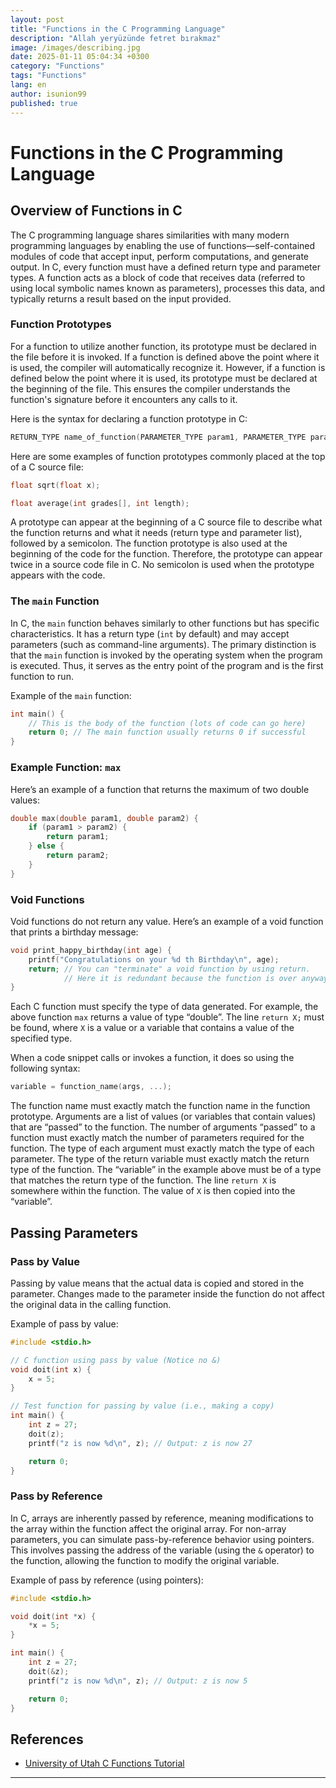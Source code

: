 ```yaml
---
layout: post
title: "Functions in the C Programming Language"
description: "Allah yeryüzünde fetret bırakmaz"
image: /images/describing.jpg
date: 2025-01-11 05:04:34 +0300
category: "Functions" 
tags: "Functions" 
lang: en
author: isunion99
published: true
---
```


# Functions in the C Programming Language

## Overview of Functions in C

The C programming language shares similarities with many modern programming languages by enabling the use of functions—self-contained modules of code that accept input, perform computations, and generate output. In C, every function must have a defined return type and parameter types. A function acts as a block of code that receives data (referred to using local symbolic names known as parameters), processes this data, and typically returns a result based on the input provided.

### Function Prototypes

For a function to utilize another function, its prototype must be declared in the file before it is invoked. If a function is defined above the point where it is used, the compiler will automatically recognize it. However, if a function is defined below the point where it is used, its prototype must be declared at the beginning of the file. This ensures the compiler understands the function's signature before it encounters any calls to it.

Here is the syntax for declaring a function prototype in C:

```c
RETURN_TYPE name_of_function(PARAMETER_TYPE param1, PARAMETER_TYPE param2, ...);
```

Here are some examples of function prototypes commonly placed at the top of a C source file:

```c
float sqrt(float x);

float average(int grades[], int length);
```

A prototype can appear at the beginning of a C source file to describe what the function returns and what it needs (return type and parameter list), followed by a semicolon. The function prototype is also used at the beginning of the code for the function. Therefore, the prototype can appear twice in a source code file in C. No semicolon is used when the prototype appears with the code.

### The `main` Function

In C, the `main` function behaves similarly to other functions but has specific characteristics. It has a return type (`int` by default) and may accept parameters (such as command-line arguments). The primary distinction is that the `main` function is invoked by the operating system when the program is executed. Thus, it serves as the entry point of the program and is the first function to run.

Example of the `main` function:

```c
int main() {
    // This is the body of the function (lots of code can go here)
    return 0; // The main function usually returns 0 if successful
}
```

### Example Function: `max`

Here’s an example of a function that returns the maximum of two double values:

```c
double max(double param1, double param2) {
    if (param1 > param2) {
        return param1;
    } else {
        return param2;
    }
}
```

### Void Functions

Void functions do not return any value. Here’s an example of a void function that prints a birthday message:

```c
void print_happy_birthday(int age) {
    printf("Congratulations on your %d th Birthday\n", age);
    return; // You can "terminate" a void function by using return.
            // Here it is redundant because the function is over anyway.
}
```

Each C function must specify the type of data generated. For example, the above function `max` returns a value of type “double”. The line `return X;` must be found, where `X` is a value or a variable that contains a value of the specified type.

When a code snippet calls or invokes a function, it does so using the following syntax:

```c
variable = function_name(args, ...);
```

The function name must exactly match the function name in the function prototype. Arguments are a list of values (or variables that contain values) that are “passed” to the function. The number of arguments “passed” to a function must exactly match the number of parameters required for the function. The type of each argument must exactly match the type of each parameter. The type of the return variable must exactly match the return type of the function. The “variable” in the example above must be of a type that matches the return type of the function. The line `return X` is somewhere within the function. The value of `X` is then copied into the “variable”.

## Passing Parameters

### Pass by Value

Passing by value means that the actual data is copied and stored in the parameter. Changes made to the parameter inside the function do not affect the original data in the calling function.

Example of pass by value:

```c
#include <stdio.h>

// C function using pass by value (Notice no &)
void doit(int x) {
    x = 5;
}

// Test function for passing by value (i.e., making a copy)
int main() {
    int z = 27;
    doit(z);
    printf("z is now %d\n", z); // Output: z is now 27

    return 0;
}
```

### Pass by Reference

In C, arrays are inherently passed by reference, meaning modifications to the array within the function affect the original array. For non-array parameters, you can simulate pass-by-reference behavior using pointers. This involves passing the address of the variable (using the `&` operator) to the function, allowing the function to modify the original variable.

Example of pass by reference (using pointers):

```c
#include <stdio.h>

void doit(int *x) {
    *x = 5;
}

int main() {
    int z = 27;
    doit(&z);
    printf("z is now %d\n", z); // Output: z is now 5

    return 0;
}
```

## References

- [University of Utah C Functions Tutorial](https://www.cs.utah.edu/~germain/PPS/Topics/C_Language/c_functions.html)

---

